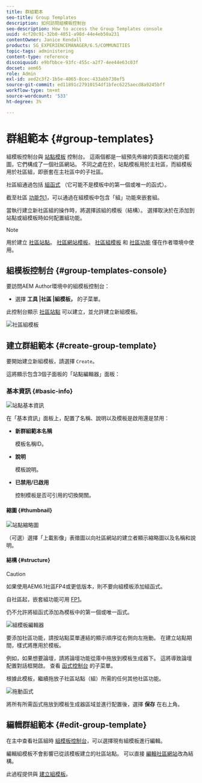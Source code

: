 ```yaml
---
title: 群組範本
seo-title: Group Templates
description: 如何訪問組模板控制台
seo-description: How to access the Group Templates console
uuid: 4cf20c91-32b0-4051-a98d-44e4eb50a231
contentOwner: Janice Kendall
products: SG_EXPERIENCEMANAGER/6.5/COMMUNITIES
topic-tags: administering
content-type: reference
discoiquuid: e9bfbbce-93fc-455c-a2f7-4ee44e63c03f
docset: aem65
role: Admin
exl-id: aed2c3f2-1b5e-4065-8cec-433abb738ef5
source-git-commit: ed11891c27910154df1bfec6225aecd8a9245bff
workflow-type: tm+mt
source-wordcount: '533'
ht-degree: 3%

---
```


# 群組範本 {#group-templates}

組模板控制台與 [站點模板](/help/communities/sites.md) 控制台。 這兩個都是一組預先佈線的頁面和功能的藍圖，它們構成了一個社區網站。 不同之處在於，站點模板用於主社區，而組模板用於社區組，即嵌套在主社區中的子社區。

社區組通過包括 [組函式](/help/communities/functions.md#groups-function) （它可能不是模板中的第一個或唯一的函式）。

截至社區 [功能包1](/help/communities/deploy-communities.md#latestfeaturepack)，可以通過在組模板中包含「組」功能來嵌套組。

當執行建立新社區組的操作時，將選擇該組的模板（結構）。 選擇取決於在添加到站點或組模板時如何配置組功能。

>[!NOTE]
>
>用於建立 [社區站點](/help/communities/sites-console.md)。 [社區網站模板](/help/communities/sites.md)。 [社區組模板](/help/communities/tools-groups.md) 和 [社區功能](/help/communities/functions.md) 僅在作者環境中使用。

## 組模板控制台 {#group-templates-console}

要訪問AEM Author環境中的組模板控制台：

* 選擇 **工具 |社區 |組模板，** 的子菜單。

此控制台顯示 [社區站點](/help/communities/sites-console.md) 可以建立，並允許建立新組模板。

![社區組模板](assets/groups-template.png)

## 建立群組範本 {#create-group-template}

要開始建立新組模板，請選擇 `Create`。

這將顯示包含3個子面板的「站點編輯器」面板：

### 基本資訊 {#basic-info}

![站點基本資訊](assets/site-basic-info.png)

在「基本資訊」面板上，配置了名稱、說明以及模板是啟用還是禁用：

* **新群組範本名稱**

   模板名稱ID。

* **說明**

   模板說明。

* **已禁用/已啟用**

   控制模板是否可引用的切換開關。

#### 縮圖 {#thumbnail}

![站點縮略圖](assets/site-thumbnail.png)

（可選）選擇「上載影像」表徵圖以向社區網站的建立者顯示縮略圖以及名稱和說明。

#### 結構 {#structure}

>[!CAUTION]
>
>如果使用AEM6.1社區FP4或更低版本，則不要向組模板添加組函式。
>
>自社區起，嵌套組功能可用 [FP1](/help/communities/communities.md#latestfeaturepack)。
>
>仍不允許將組函式添加為模板中的第一個或唯一函式。

![組模板編輯器](assets/template-editor.png)

要添加社區功能，請按站點菜單連結的顯示順序從右側向左拖動。 在建立站點期間，樣式將應用於模板。

例如，如果想要論壇，請將論壇功能從庫中拖放到模板生成器下。 這將導致論壇配置對話框開啟。 查看 [函式控制台](/help/communities/functions.md) 的子菜單。

根據此模板，繼續拖放子社區站點（組）所需的任何其他社區功能。

![拖動函式](assets/dragfunctions.png)

將所有所需函式拖放到模板生成器區域並進行配置後，選擇 **保存** 在右上角。

## 編輯群組範本 {#edit-group-template}

在主中查看社區組時 [組模板控制台](#group-templates-console)，可以選擇現有組模板進行編輯。

編輯組模板不會影響已從該模板建立的社區站點。 可以直接 [編輯社區網站](/help/communities/sites-console.md#modify-structure)改為結構。

此過程提供與 [建立組模板](#create-group-template)。
